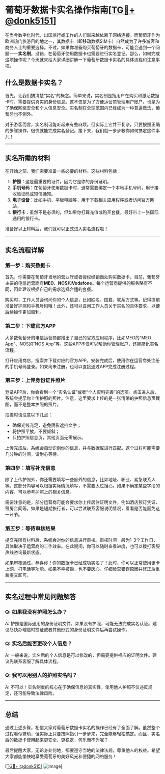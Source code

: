 # 葡萄牙数据卡实名操作指南[[TG💪+ @donk5151](https://t.me/s/donk5151)]

在当今数字化时代，出国旅行或工作的人们越来越依赖于网络连接。而葡萄牙作为欧洲热门旅游目的地之一，其数据卡（即移动数据SIM卡）自然成为了许多游客和商务人士的重要选择。不过，如果你准备购买葡萄牙的数据卡，可能会遇到一个问题——**实名制**。没错，在葡萄牙使用数据卡也需要进行实名登记。那么，如何完成这项操作呢？今天就来给大家详细讲解一下葡萄牙数据卡实名的具体流程和注意事项。

## 什么是数据卡实名？

首先，让我们搞清楚“实名”的概念。简单来说，实名制是指用户在购买和激活数据卡时，需要提供真实的身份信息。这不仅是为了方便运营商管理用户账户，也是为了确保网络安全和个人信息安全。实名制在全球范围内已经成为一种普遍做法，葡萄牙也不例外。

对于游客而言，实名制可能听起来有些麻烦，但实际上它并不复杂。只要按照正确的步骤操作，很快就能完成实名登记。接下来，我们就一步步教你如何搞定这件事儿！

---

## 实名所需的材料

在开始之前，我们需要准备一些必要的材料。这些材料包括：

1. **护照**：这是最重要的证件，因为它是你的身份证明。
2. **手机号码**：在葡萄牙使用数据卡时，通常需要绑定一个本地手机号码，用于接收验证码或短信通知。
3. **电子设备**：比如手机、平板电脑等，用于下载相关应用程序或者访问官方网站。
4. **银行卡**：虽然不是必须的，但如果你打算充值或购买套餐，最好带上一张国际通用的银行卡。

准备好以上材料后，我们就可以正式进入实名流程啦！

---

## 实名流程详解

### 第一步：购买数据卡

首先，你需要在葡萄牙当地的营业厅或者授权经销商处购买数据卡。目前，葡萄牙主要的电信运营商有**MEO**、**NOS**和**Vodafone**。每个运营商提供的服务略有不同，因此建议根据自己的需求选择合适的套餐。

购买时，工作人员会询问你的个人信息，比如姓名、国籍、联系方式等。记得提前准备好护照和手机号码哦！此外，还可以咨询工作人员关于实名的具体要求，以便后续操作更加顺利。

### 第二步：下载官方APP

大多数葡萄牙的电信运营商都推出了自己的官方应用程序，比如MEO的“MEO App”、NOS的“NOS App”等。这些APP不仅可以帮助你管理账户，还能简化实名流程。

打开应用商店，搜索并下载对应的官方APP。安装完成后，使用你在运营商处注册的手机号码登录。如果尚未注册，也可以直接通过APP完成注册过程。

### 第三步：上传身份证件照片

登录APP后，你会看到一个“实名认证”或者“个人资料完善”的选项。点击进入后，系统会提示你上传护照的照片。注意，这里要求上传的是一张清晰的护照信息页截图，而不是整本护照的照片。

拍摄时请注意以下几点：
- 确保光线充足，避免阴影遮挡文字；
- 将护照平放，不要倾斜；
- 只拍护照信息页，其他页面无需展示。

上传完成后，系统会自动识别你的信息，并与数据库进行匹配。这个过程可能需要几分钟的时间，请耐心等待。

### 第四步：填写补充信息

除了上传护照外，你还需要填写一些额外的信息，比如地址、职业、紧急联系人等。这部分内容可以根据实际情况填写，不需要太过担心。如果不确定某些字段的内容，可以参考护照上的相关信息。

需要注意的是，部分运营商可能会要求你上传居住证明文件，例如酒店预订凭证、租房合同等。如果是短期旅行者，可以尝试联系客服说明情况，看看是否能豁免这一环节。

### 第五步：等待审核结果

提交完所有材料后，系统会对你的信息进行审核。审核时间一般为1-3个工作日，具体取决于运营商的工作效率。在此期间，你可以随时查看进度，也可以拨打客服热线咨询最新状态。

如果审核通过，恭喜你！你的数据卡已经成功实名了！此时，你可以正常使用该卡上网、打电话等功能。如果不幸被拒，也不要灰心，仔细检查错误原因并修正后重新提交即可。

---

## 实名过程中常见问题解答

### Q: 如果我没有护照怎么办？
A: 护照是国际通用的身份证明文件，如果没有护照，可能无法完成实名认证。建议尽快办理临时签证或者其他形式的身份证明文件后再尝试操作。

### Q: 实名后能否更改个人信息？
A: 一般来说，实名后的个人信息是可以修改的，但需要提供相应的证明文件。建议先联系客服了解具体流程。

### Q: 我可以用别人的护照实名吗？
A: 不可以！实名制度的核心在于确保信息的真实性，使用他人护照不仅违反规定，还可能导致法律风险。

---

## 总结

通过上述步骤，相信大家对葡萄牙数据卡实名的操作已经有了全面了解。虽然整个过程看似繁琐，但实际上只要按照指引一步步来，完全能够轻松搞定。而且，实名后的数据卡使用起来更安全、更稳定，何乐而不为呢？

最后提醒大家，无论身处何地，都要遵守当地的法律法规，尊重他人的权益。希望大家都能愉快地享受葡萄牙的美好风光和便捷的网络服务！

[[TG💪+ @donk5151](https://t.me/s/donk5151) ![Image](https://i.postimg.cc/rwNCRYN7/Snipaste-2025-04-30-17-27-05.png)]
